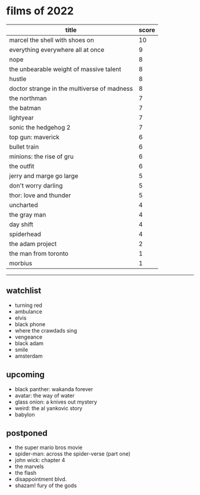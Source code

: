 # films of 2022

|title                                       |score|
|--------------------------------------------|-----|
|marcel the shell with shoes on              |10   |
|everything everywhere all at once           |9    |
|nope                                        |8    |
|the unbearable weight of massive talent     |8    |
|hustle                                      |8    |
|doctor strange in the multiverse of madness |8    |
|the northman                                |7    |
|the batman                                  |7    |
|lightyear                                   |7    |
|sonic the hedgehog 2                        |7    |
|top gun: maverick                           |6    |
|bullet train                                |6    |
|minions: the rise of gru                    |6    |
|the outfit                                  |6    |
|jerry and marge go large                    |5    |
|don't worry darling                         |5    |
|thor: love and thunder                      |5    |
|uncharted                                   |4    |
|the gray man                                |4    |
|day shift                                   |4    |
|spiderhead                                  |4    |
|the adam project                            |2    |
|the man from toronto                        |1    |
|morbius                                     |1    |

---

## watchlist

- turning red
- ambulance
- elvis
- black phone
- where the crawdads sing
- vengeance
- black adam
- smile
- amsterdam

## upcoming

- black panther: wakanda forever
- avatar: the way of water
- glass onion: a knives out mystery
- weird: the al yankovic story
- babylon

## postponed

- the super mario bros movie
- spider-man: across the spider-verse (part one)
- john wick: chapter 4
- the marvels
- the flash
- disappointment blvd.
- shazam! fury of the gods
